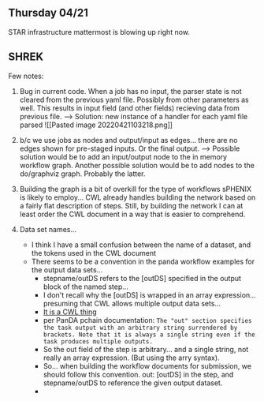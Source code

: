 ## Thursday 04/21

STAR infrastructure mattermost is blowing up right now.

SHREK
---



Few notes:

1) Bug in current code.  When a job has no input, the parser state is not cleared from the previous yaml file.  Possibly from other parameters as well.  This results in input field (and other fields) recieving data from previous file.
	--> Solution: new instance of a handler for each yaml file parsed
	![[Pasted image 20220421103218.png]]
	
2) b/c we use jobs as nodes and output/input as edges... there are no edges shown for pre-staged inputs.  Or the final output.
	--> Possible solution would be to add an input/output node to the in memory workflow graph.  Another possible solution would be to add nodes to the do/graphviz graph.  Probably the latter.
	
3) Building the graph is a bit of overkill for the type of workflows sPHENIX is likely to employ... CWL already handles building the network based on a fairly flat description of steps.  Still, by building the network I can at least order the CWL document in a way that is easier to comprehend.  
4) Data set names... 
	- I think I have a small confusion between the name of a dataset, and the tokens used in the CWL document
	- There seems to be a convention in the panda workflow examples for the output data sets...
		- stepname/outDS refers to the [outDS] specified in the output block of the named step... 
		- I don't recall why the [outDS] is wrapped in an array expression... presuming that CWL allows multiple output data sets...
		- [It is a CWL thing](https://www.commonwl.org/user_guide/21-1st-workflow/index.html)
		- per PanDA pchain documentation: `The "out" section specifies the task output with an arbitrary string surrendered by brackets. Note that it is always a single string even if the task produces multiple outputs.`
		- So the out field of the step is arbitrary... and a single string, not really an array expression.  (But using the arry syntax).  
		- So... when building the workflow documents for submission, we should follow this convention.  out: [outDS] in the step, and stepname/outDS to reference the given output dataset.
		- 
	
